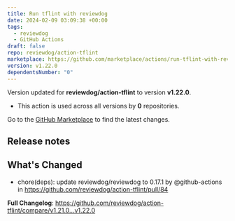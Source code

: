 ```yaml
---
title: Run tflint with reviewdog
date: 2024-02-09 03:09:38 +00:00
tags:
  - reviewdog
  - GitHub Actions
draft: false
repo: reviewdog/action-tflint
marketplace: https://github.com/marketplace/actions/run-tflint-with-reviewdog
version: v1.22.0
dependentsNumber: "0"
---
```



Version updated for **reviewdog/action-tflint** to version **v1.22.0**.
- This action is used across all versions by **0** repositories.

Go to the [GitHub Marketplace](https://github.com/marketplace/actions/run-tflint-with-reviewdog) to find the latest changes.

## Release notes

## What's Changed
* chore(deps): update reviewdog/reviewdog to 0.17.1 by @github-actions in https://github.com/reviewdog/action-tflint/pull/84


**Full Changelog**: https://github.com/reviewdog/action-tflint/compare/v1.21.0...v1.22.0
